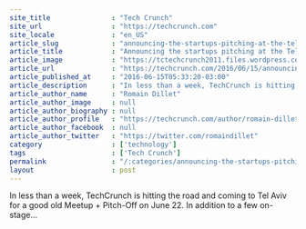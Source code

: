 ```yaml
---
site_title               : "Tech Crunch"
site_url                 : "https://techcrunch.com"
site_locale              : "en_US"
article_slug             : "announcing-the-startups-pitching-at-the-tel-aviv-meetup"
article_title            : "Announcing the startups pitching at the Tel Aviv Meetup"
article_image            : "https://tctechcrunch2011.files.wordpress.com/2016/06/telavivmeetup800x266.jpg?w=764&h=266&crop=1"
article_url              : "https://techcrunch.com/2016/06/15/announcing-the-startups-pitching-at-the-tel-aviv-meetup/"
article_published_at     : "2016-06-15T05:33:20-03:00"
article_description      : "In less than a week, TechCrunch is hitting the road and coming to Tel Aviv for a good old Meetup + Pitch-Off on June 22. In addition to a few on-stage..."
article_author_name      : "Romain Dillet"
article_author_image     : null
article_author_biography : null
article_author_profile   : "https://techcrunch.com/author/romain-dillet/"
article_author_facebook  : null
article_author_twitter   : "https://twitter.com/romaindillet"
category                 : ['technology']
tags                     : ['Tech Crunch']
permalink                : "/:categories/announcing-the-startups-pitching-at-the-tel-aviv-meetup/"
layout                   : post
---
```


In less than a week, TechCrunch is hitting the road and coming to Tel Aviv for a good old Meetup + Pitch-Off on June 22. In addition to a few on-stage...
